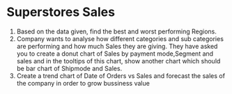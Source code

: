 # Superstores Sales
1. Based on the data given, find the best and worst performing Regions.
2. Company wants to analyse how different categories and sub categories are performing and how much
   Sales they are giving. They have asked you to create a donut chart of Sales by payment mode,Segment
and sales and in the tooltips of this chart, show another chart which should be bar
chart of Shipmode and Sales.
3. Create a trend chart of Date of Orders vs Sales and forecast the sales of the company in order to grow
   bussiness value
